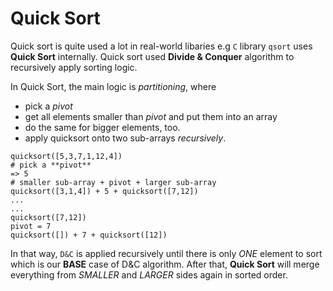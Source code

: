 # Quick Sort

Quick sort is quite used a lot in real-world libaries e.g `C` library `qsort` uses **Quick Sort** internally. Quick sort used **Divide & Conquer** algorithm to recursively apply sorting logic.

In Quick Sort, the main logic is *partitioning*, where

* pick a *pivot*
* get all elements smaller than *pivot* and put them into an array
* do the same for bigger elements, too.
* apply quicksort onto two sub-arrays *recursively*.

```
quicksort([5,3,7,1,12,4])
# pick a **pivot**
=> 5
# smaller sub-array + pivot + larger sub-array
quicksort([3,1,4]) + 5 + quicksort([7,12])
...
...
quicksort([7,12])
pivot = 7
quicksort([]) + 7 + quicksort([12])
```

In that way, `D&C` is applied recursively until there is only *ONE* element to sort which is our **BASE** case of D&C algorithm. After that, **Quick Sort** will merge everything from *SMALLER* and *LARGER* sides again in sorted order.